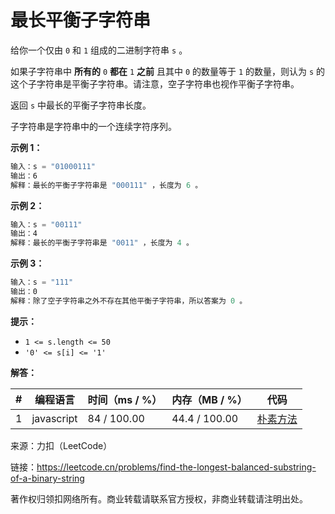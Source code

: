 # 最长平衡子字符串

给你一个仅由 `0` 和 `1` 组成的二进制字符串 `s` 。

如果子字符串中 **所有的** `0` **都在** `1` **之前** 且其中 `0` 的数量等于 `1` 的数量，则认为 `s` 的这个子字符串是平衡子字符串。请注意，空子字符串也视作平衡子字符串。

返回 `s` 中最长的平衡子字符串长度。

子字符串是字符串中的一个连续字符序列。

**示例 1：**

``` javascript
输入：s = "01000111"
输出：6
解释：最长的平衡子字符串是 "000111" ，长度为 6 。
```

**示例 2：**

``` javascript
输入：s = "00111"
输出：4
解释：最长的平衡子字符串是 "0011" ，长度为 4 。
```

**示例 3：**

``` javascript
输入：s = "111"
输出：0
解释：除了空子字符串之外不存在其他平衡子字符串，所以答案为 0 。
```

**提示：**

- `1 <= s.length <= 50`
- `'0' <= s[i] <= '1'`

**解答：**

**#**|**编程语言**|**时间（ms / %）**|**内存（MB / %）**|**代码**
--|--|--|--|--
1|javascript|84 / 100.00|44.4 / 100.00|[朴素方法](./javascript/ac_v1.js)

来源：力扣（LeetCode）

链接：https://leetcode.cn/problems/find-the-longest-balanced-substring-of-a-binary-string

著作权归领扣网络所有。商业转载请联系官方授权，非商业转载请注明出处。
